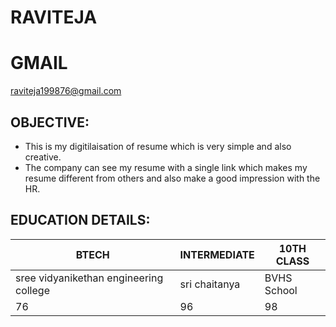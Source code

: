 # RAVITEJA

# GMAIL
raviteja199876@gmail.com

## OBJECTIVE:

* This is my digitilaisation of resume which is very simple and also creative.
* The company can see my resume with a single link which makes my resume different from others and also make a good impression with the HR.

## EDUCATION DETAILS:

BTECH|INTERMEDIATE|10TH CLASS
---|---|---|
sree vidyanikethan engineering college|sri chaitanya|BVHS School
76|96|98
